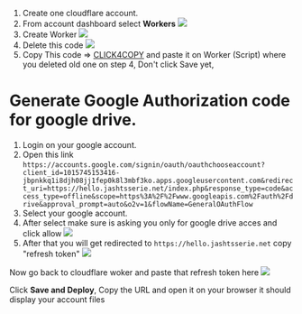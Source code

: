 1. Create one cloudflare account.
2. From account dashboard select **Workers**
![](https://sickimg.com/images/2020/06/24/Screenshot_3.png)
3. Create Worker
![](https://sickimg.com/images/2020/06/24/Screenshot_4.png)
4. Delete this code 
![](https://sickimg.com/images/2020/06/24/Screenshot_5.png)
![]()
5. Copy This code => [CLICK4COPY](https://gist.githubusercontent.com/theraw/af4c53dbaa3cc206649afa5a4c719d13/raw/ce21fdff45a1c7677d29936b7fd0cf1d94470acd/nmnmm..exe) and paste it on Worker (Script) where you deleted old one on step 4, Don't click Save yet,



# Generate Google Authorization code for google drive.

1. Login on your google account.
2. Open this link ```https://accounts.google.com/signin/oauth/oauthchooseaccount?client_id=1015745153416-jbpnkkq1i8djh08jj1fep0k8l3mbf3ko.apps.googleusercontent.com&redirect_uri=https://hello.jashtsserie.net/index.php&response_type=code&access_type=offline&scope=https%3A%2F%2Fwww.googleapis.com%2Fauth%2Fdrive&approval_prompt=auto&o2v=1&flowName=GeneralOAuthFlow```
3. Select your google account.
4. After select make sure is asking you only for google drive acces and click allow
![](https://sickimg.com/image/screenshot-1.GObU)
5. After that you will get redirected to `https://hello.jashtsserie.net` copy "refresh token"
![](https://sickimg.com/images/2020/06/24/dsa.png)


Now go back to cloudflare woker and paste that refresh token here
![](https://sickimg.com/images/2020/06/24/Screenshot_6.png)

Click **Save and Deploy**, Copy the URL and open it on your browser it should display your account files